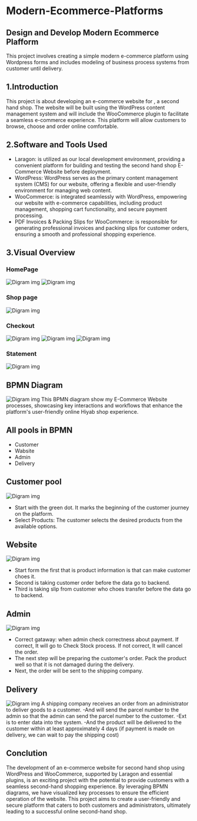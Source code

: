 # Modern-Ecommerce-Platforms
## Design and Develop Modern Ecommerce Plafform
  This project involves creating a simple modern e-commerce platform using Wordpress forms and includes modeling of business process systems from customer until delivery. 

## 1.Introduction
   This project is about developing an e-commerce website for , a second hand  shop. The website will be built using the WordPress content management system and will include the WooCommerce plugin to facilitate a seamless e-commerce experience. This platform will allow customers to browse, choose and order online comfortable.

## 2.Software and Tools Used
- Laragon: is utilized as our local development environment, providing a convenient platform for building and testing the second hand  shop E-Commerce Website before deployment.
- WordPress: WordPress serves as the primary content management system (CMS) for our website, offering a flexible and user-friendly environment for managing web content.
- WooCommerce: is integrated seamlessly with WordPress, empowering our website with e-commerce capabilities, including product management, shopping cart functionality, and secure payment processing.
- PDF Invoices & Packing Slips for WooCommerce: is responsible for generating professional invoices and packing slips for customer orders, ensuring a smooth and professional shopping experience.

 ## 3.Visual Overview
 ### HomePage
![Digram img](img/1.png)
![Digram img](img/2.png)
### Shop page
![Digram img](img/3.png)
### Checkout
![Digram img](img/4.png)
![Digram img](img/5.png)
![Digram img](img/6.png)
### Statement
![Digram img](img/7.png)


## BPMN Diagram
![Digram img](img/8.png)
This BPMN diagram show my E-Commerce Website processes, showcasing key interactions and workflows that enhance the platform's user-friendly online Hiyab shop experience.

## All pools in BPMN
- Customer
- Wabsite
- Admin
- Delivery

## Customer pool
![Digram img](img/9.png)
- Start with the green dot. It marks the beginning of the customer journey on the platform.
- Select Products: The customer selects the desired products from the available options.

## Website
![Digram img](img/12.png)
- Start form the first that is product information is that can make customer choes it.
- Second is taking customer order before the data go to backend.
- Third is taking slip from customer who choes transfer before the data go to backend. 

## Admin
![Digram img](img/11.png)
- Correct gataway: when admin check correctness about payment. If correct, It will go to Check Stock process. If not correct, It will cancel the order.
- The next step will be preparing the customer's order. Pack the product well so that it is not damaged during the delivery.
- Next, the order will be sent to the shipping company.


## Delivery
![Digram img](img/13.png)
A shipping company receives an order from an administrator to deliver goods to a customer. -And will send the parcel number to the admin so that the admin can send the parcel number to the customer. -Ext is to enter data into the system. -And the product will be delivered to the customer within at least approximately 4 days (if payment is made on delivery, we can wait to pay the shipping cost)

## Conclution
The development of an e-commerce website for  second hand  shop using WordPress and WooCommerce, supported by Laragon and essential plugins, is an exciting project with the potential to provide customers with a seamless second-hand shopping experience. By leveraging BPMN diagrams, we have visualized key processes to ensure the efficient operation of the website. This project aims to create a user-friendly and secure platform that caters to both customers and administrators, ultimately leading to a successful online second-hand shop.
